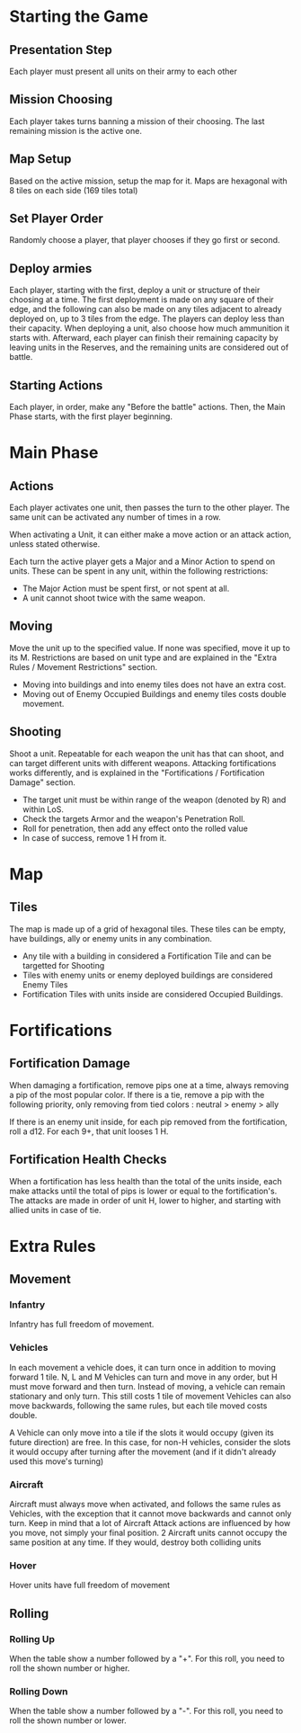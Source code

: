 # Starting the Game

## Presentation Step
Each player must present all units on their army to each other

## Mission Choosing
Each player takes turns banning a mission of their choosing.
The last remaining mission is the active one.

## Map Setup
Based on the active mission, setup the map for it.
Maps are hexagonal with 8 tiles on each side (169 tiles total)

## Set Player Order
Randomly choose a player, that player chooses if they go first or second.

## Deploy armies
Each player, starting with the first, deploy a unit or structure of their choosing at a time.
The first deployment is made on any square of their edge, and the following can also be made on any tiles adjacent to already deployed on, up to 3 tiles from the edge. The players can deploy less than their capacity.
When deploying a unit, also choose how much ammunition it starts with.
Afterward, each player can finish their remaining capacity by leaving units in the Reserves, and the remaining units are considered out of battle.

## Starting Actions
Each player, in order, make any "Before the battle" actions.
Then, the Main Phase starts, with the first player beginning.


# Main Phase

## Actions
Each player activates one unit, then passes the turn to the other player.
The same unit can be activated any number of times in a row.

When activating a Unit, it can either make a move action or an attack action, unless stated otherwise.

Each turn the active player gets a Major and a Minor Action to spend on units. These can be spent in any unit, within the following restrictions:
- The Major Action must be spent first, or not spent at all.
- A unit cannot shoot twice with the same weapon.

## Moving
Move the unit up to the specified value. If none was specified, move it up to its M. Restrictions are based on unit type and are explained in the "Extra Rules / Movement Restrictions" section.
- Moving into buildings and into enemy tiles does not have an extra cost.
- Moving out of Enemy Occupied Buildings and enemy tiles costs double movement.


## Shooting
Shoot a unit. Repeatable for each weapon the unit has that can shoot, and can target different units with different weapons. Attacking fortifications works differently, and is explained in the "Fortifications / Fortification Damage" section. 
- The target unit must be within range of the weapon (denoted by R) and within LoS.
- Check the targets Armor and the weapon's Penetration Roll.
- Roll for penetration, then add any effect onto the rolled value
- In case of success, remove 1 H from it.




# Map

## Tiles
The map is made up of a grid of hexagonal tiles. These tiles can be empty, have buildings, ally or enemy units in any combination.
- Any tile with a building in considered a Fortification Tile and can be targetted for Shooting
- Tiles with enemy units or enemy deployed buildings are considered Enemy Tiles
- Fortification Tiles with units inside are considered Occupied Buildings.

# Fortifications

## Fortification Damage
When damaging a fortification, remove pips one at a time, always removing a pip of the most popular color. If there is a tie, remove a pip with the following priority, only removing from tied colors : neutral > enemy > ally

If there is an enemy unit inside, for each pip removed from the fortification, roll a d12. For each 9+, that unit looses 1 H.


## Fortification Health Checks
When a fortification has less health than the total of the units inside, each make attacks until the total of pips is lower or equal to the fortification's. The attacks are made in order of unit H, lower to higher, and starting with allied units in case of tie.



# Extra Rules

## Movement
### Infantry
Infantry has full freedom of movement.

### Vehicles
In each movement a vehicle does, it can turn once in addition to moving forward 1 tile.
N, L and M Vehicles can turn and move in any order, but H must move forward and then turn.
Instead of moving, a vehicle can remain stationary and only turn. This still costs 1 tile of movement
Vehicles can also move backwards, following the same rules, but each tile moved costs double.

A Vehicle can only move into a tile if the slots it would occupy (given its future direction) are free. In this case, for non-H vehicles, consider the slots it would occupy after turning after the movement (and if it didn't already used this move's turning)

### Aircraft
Aircraft must always move when activated, and follows the same rules as Vehicles, with the exception that it cannot move backwards and cannot only turn.
Keep in mind that a lot of Aircraft Attack actions are influenced by how you move, not simply your final position.
2 Aircraft units cannot occupy the same position at any time. If they would, destroy both colliding units

### Hover
Hover units have full freedom of movement

## Rolling

### Rolling Up
When the table show a number followed by a "+".
For this roll, you need to roll the shown number or higher.

### Rolling Down
When the table show a number followed by a "-".
For this roll, you need to roll the shown number or lower.